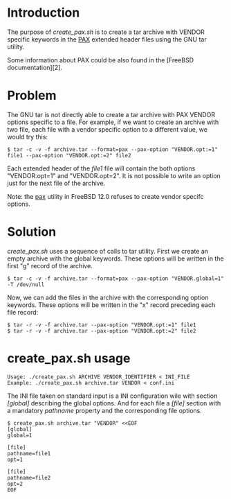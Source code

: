 # Introduction

The purpose of *create_pax.sh* is to create a tar archive with VENDOR specific
keywords in the [PAX][1] extended header files using the GNU tar utility.

Some information about PAX could be also found in the [FreeBSD documentation][2].

# Problem

The GNU tar is not directly able to create a tar archive with PAX VENDOR
options specific to a file. For example, if we want to create an archive with
two file, each file with a vendor specific option to a different value, we
would try this:

```console
$ tar -c -v -f archive.tar --format=pax --pax-option "VENDOR.opt:=1" file1 --pax-option "VENDOR.opt:=2" file2
```

Each extended header of the *file1* file will contain the both options
"VENDOR.opt=1" and "VENDOR.opt=2". It is not possible to write an option just
for the next file of the archive.

Note: the [pax][3] utility in FreeBSD 12.0 refuses to create vendor specifc
options.

# Solution

*create_pax.sh* uses a sequence of calls to tar utility. First we create an empty
archive with the global keywords. These options will be written in the first
"g" record of the archive.

```console
$ tar -c -v -f archive.tar --format=pax --pax-option "VENDOR.global=1" -T /dev/null
```

Now, we can add the files in the archive with the corresponding option
keywords. These options will be written in the "x" record preceding each file
record:

```console
$ tar -r -v -f archive.tar --pax-option "VENDOR.opt:=1" file1
$ tar -r -v -f archive.tar --pax-option "VENDOR.opt:=2" file2
```

# create_pax.sh usage

```console
Usage: ./create_pax.sh ARCHIVE VENDOR_IDENTIFIER < INI_FILE
Example: ./create_pax.sh archive.tar VENDOR < conf.ini
```

The INI file taken on standard input is a INI configuration wile with section
*[global]* describing the global options. And for each file a *[file]* section
with a mandatory *pathname* property and the corresponding file options.

```console
$ create_pax.sh archive.tar "VENDOR" <<EOF
[global]
global=1

[file]
pathname=file1
opt=1

[file]
pathname=file2
opt=2
EOF
```

[1]: https://pubs.opengroup.org/onlinepubs/9699919799/utilities/pax.html
[3]: https://www.freebsd.org/cgi/man.cgi?query=tar&sektion=5
[3]: https://www.freebsd.org/cgi/man.cgi?query=pax&sektion=1

